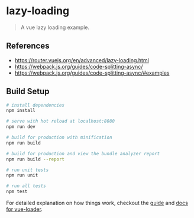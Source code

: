 # lazy-loading

> A vue lazy loading example.

## References

- https://router.vuejs.org/en/advanced/lazy-loading.html
- https://webpack.js.org/guides/code-splitting-async/
- https://webpack.js.org/guides/code-splitting-async/#examples

## Build Setup

``` bash
# install dependencies
npm install

# serve with hot reload at localhost:8080
npm run dev

# build for production with minification
npm run build

# build for production and view the bundle analyzer report
npm run build --report

# run unit tests
npm run unit

# run all tests
npm test
```

For detailed explanation on how things work, checkout the [guide](http://vuejs-templates.github.io/webpack/) and [docs for vue-loader](http://vuejs.github.io/vue-loader).
